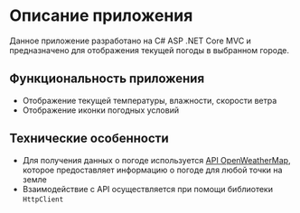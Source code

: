 # Описание приложения 

Данное приложение разработано на C# ASP .NET Core MVC и предназначено для отображения текущей погоды в выбранном городе. 

## Функциональность приложения

* Отображение текущей температуры, влажности, скорости ветра 
* Отображение иконки погодных условий

## Технические особенности

* Для получения данных о погоде используется [API OpenWeatherMap](https://openweathermap.org/), которое предоставляет информацию о погоде для любой точки на земле
* Взаимодействие с API осуществляется при помощи библиотеки `HttpClient`